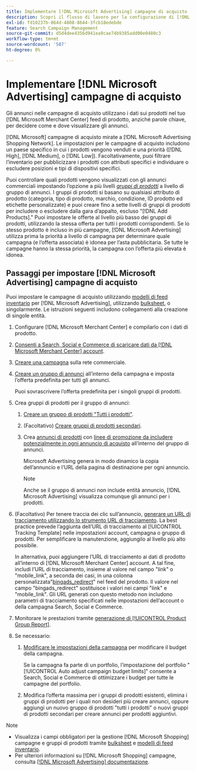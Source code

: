 ```yaml
---
title: Implementare [!DNL Microsoft Advertising] campagne di acquisto
description: Scopri il flusso di lavoro per la configurazione di [!DNL Microsoft Advertising] campagne di acquisto.
exl-id: fd10237b-864d-4808-8644-3fcb18edebde
feature: Search Campaign Management
source-git-commit: d5d4dee4356d941ea9cae74b9385add00e0480c3
workflow-type: tm+mt
source-wordcount: '587'
ht-degree: 0%

---
```


# Implementare [!DNL Microsoft Advertising] campagne di acquisto

Gli annunci nelle campagne di acquisto utilizzano i dati sui prodotti nel tuo [!DNL Microsoft Merchant Center] feed di prodotto, anziché parole chiave, per decidere come e dove visualizzare gli annunci.

[!DNL Microsoft] campagne di acquisto mirate a [!DNL Microsoft Advertising Shopping Network]. Le impostazioni per le campagne di acquisto includono un paese specifico in cui i prodotti vengono venduti e una priorità ([!DNL High], [!DNL Medium], o [!DNL Low]). Facoltativamente, puoi filtrare l’inventario per pubblicizzare i prodotti con attributi specifici e individuare o escludere posizioni e tipi di dispositivi specifici.

Puoi controllare quali prodotti vengono visualizzati con gli annunci commerciali impostando l’opzione a più livelli *[gruppi di prodotti](/help/search-social-commerce/campaign-management/campaigns/product-group-about.md)* a livello di gruppo di annunci. I gruppi di prodotti si basano su qualsiasi attributo di prodotto (categoria, tipo di prodotto, marchio, condizione, ID prodotto ed etichette personalizzate) e puoi creare fino a sette livelli di gruppi di prodotti per includere o escludere dalla gara d’appalto, escluso &quot;[!DNL Add Products].&quot; Puoi impostare le offerte al livello più basso dei gruppi di prodotti, utilizzando la stessa offerta per tutti i prodotti corrispondenti. Se lo stesso prodotto è incluso in più campagne, [!DNL Microsoft Advertising] utilizza prima la priorità a livello di campagna per determinare quale campagna (e l’offerta associata) è idonea per l’asta pubblicitaria. Se tutte le campagne hanno la stessa priorità, la campagna con l’offerta più elevata è idonea.

## Passaggi per impostare [!DNL Microsoft Advertising] campagne di acquisto

Puoi impostare le campagne di acquisto utilizzando [modelli di feed inventario](/help/search-social-commerce/campaign-management/inventory-feeds/inventory-feeds-about.md) per [!DNL Microsoft Advertising], utilizzando [bulksheet](/help/search-social-commerce/campaign-management/bulksheets/bulksheet-about.md), o singolarmente. Le istruzioni seguenti includono collegamenti alla creazione di singole entità.

1. Configurare [!DNL Microsoft Merchant Center] e compilarlo con i dati di prodotto.

1. [Consenti a Search, Social e Commerce di scaricare dati da [!DNL Microsoft Merchant Center] account](/help/search-social-commerce/campaign-management/accounts/merchant-account-manage.md).

1. [Creare una campagna](/help/search-social-commerce/campaign-management/campaigns/campaign-manage.md) sulla rete commerciale.

1. [Creare un gruppo di annunci](/help/search-social-commerce/campaign-management/campaigns/ad-group-manage.md) all’interno della campagna e imposta l’offerta predefinita per tutti gli annunci.

   Puoi sovrascrivere l’offerta predefinita per i singoli gruppi di prodotti.

1. Crea gruppi di prodotti per il gruppo di annunci:

   1. [Creare un gruppo di prodotti &quot;Tutti i prodotti&quot;](/help/search-social-commerce/campaign-management/campaigns/product-group-manage.md).

   1. (Facoltativo) [Creare gruppi di prodotti secondari](/help/search-social-commerce/campaign-management/campaigns/product-group-manage.md).

   1. Crea [annunci di prodotti](/help/search-social-commerce/campaign-management/campaigns/ad-manage.md) con [linee di promozione da includere potenzialmente in ogni annuncio di acquisto](/help/search-social-commerce/campaign-management/campaigns/product-group-settings-microsoft.md) all’interno del gruppo di annunci.

      Microsoft Advertising genera in modo dinamico la copia dell’annuncio e l’URL della pagina di destinazione per ogni annuncio.

      >[!NOTE]
      >
      >Anche se il gruppo di annunci non include entità annuncio, [!DNL Microsoft Advertising] visualizza comunque gli annunci per i prodotti.

1. (Facoltativo) Per tenere traccia dei clic sull’annuncio, [generare un URL di tracciamento utilizzando lo strumento URL di tracciamento](/help/search-social-commerce/tools/click-tracking-url-generate.md). La best practice prevede l’aggiunta dell’URL di tracciamento al [!UICONTROL Tracking Template] nelle impostazioni account, campagna o gruppo di prodotti. Per semplificare la manutenzione, aggiungilo al livello più alto possibile.

   In alternativa, puoi aggiungere l’URL di tracciamento ai dati di prodotto all’interno di [!DNL Microsoft Merchant Center] account. A tal fine, includi l’URL di tracciamento, insieme al valore nel campo &quot;link&quot; o &quot;mobile_link&quot;, a seconda dei casi, in una colonna personalizzata&quot;[bingads_redirect](https://help.ads.microsoft.com/#apex/3/en/51084)&quot; nel feed del prodotto. Il valore nel campo &quot;bingads_redirect&quot; sostituisce i valori nei campi &quot;link&quot; e &quot;mobile_link&quot;. Gli URL generati con questo metodo non includono parametri di tracciamento specificati nelle impostazioni dell’account o della campagna Search, Social e Commerce.

1. Monitorare le prestazioni tramite [generazione di [!UICONTROL Product Group Report]](/help/search-social-commerce/reports/management/basic-advanced/basic-advanced-report-generate.md).

1. Se necessario:

   1. [Modificare le impostazioni della campagna](/help/search-social-commerce/campaign-management/campaigns/campaign-manage.md) per modificare il budget della campagna.

      Se la campagna fa parte di un portfolio, l’impostazione del portfolio &quot;[!UICONTROL Auto adjust campaign budget limits]&quot; consente a Search, Social e Commerce di ottimizzare i budget per tutte le campagne del portfolio.

   1. Modifica l’offerta massima per i gruppi di prodotti esistenti, elimina i gruppi di prodotti per i quali non desideri più creare annunci, oppure aggiungi un nuovo gruppo di prodotti &quot;tutti i prodotti&quot; o nuovi gruppi di prodotti secondari per creare annunci per prodotti aggiuntivi.

>[!NOTE]
>
>* Visualizza i campi obbligatori per la gestione [!DNL Microsoft Shopping] campagne e gruppi di prodotti tramite [bulksheet](/help/search-social-commerce/campaign-management/bulksheets/bulksheet-data-formats/bulksheet-data-microsoft.md) e [modelli di feed inventario](/help/search-social-commerce/campaign-management/inventory-feeds/ad-templates/template-microsoft-shopping.md).
>* Per ulteriori informazioni su [!DNL Microsoft Shopping] campagne, consulta [[!DNL Microsoft Advertising] documentazione](https://help.ads.microsoft.com/#apex/3/en/50903).
